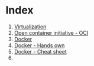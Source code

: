 # Index

1. [Virtualization](https://github.com/akhilputhiry/lti-sessions/blob/master/docker/virtualization.md)
2. [Open container initiative - OCI](https://github.com/akhilputhiry/lti-sessions/blob/master/docker/lxc.md)
3. [Docker]()
3. [Docker - Hands own](https://www.katacoda.com/courses/docker)
4. [Docker - Cheat sheet](https://github.com/wsargent/docker-cheat-sheet)
5. 
